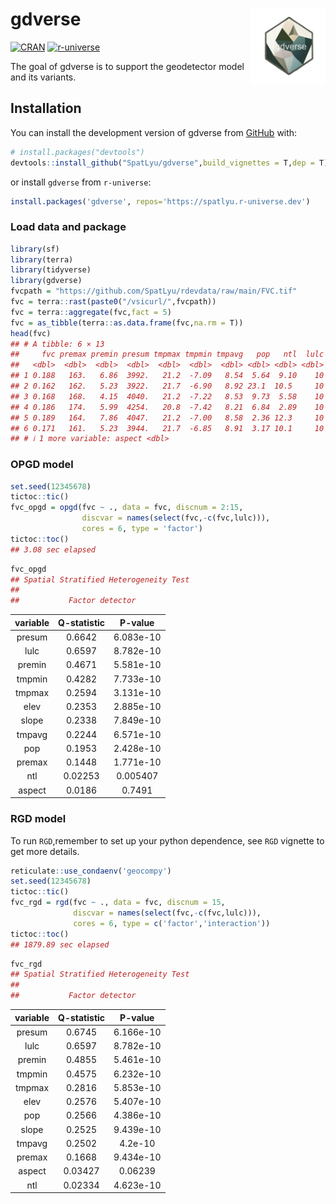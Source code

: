 
<!-- README.md is generated from README.Rmd. Please edit that file -->

# gdverse <img src="man/figures/logo.png" align="right" height="120"/>

<!-- badges: start -->

[![CRAN](https://www.r-pkg.org/badges/version/gdverse)](https://CRAN.R-project.org/package=gdverse)
[![r-universe](https://spatlyu.r-universe.dev/badges/gdverse)](https://spatlyu.r-universe.dev/gdverse)
<!-- badges: end -->

The goal of gdverse is to support the geodetector model and its
variants.

## Installation

You can install the development version of gdverse from
[GitHub](https://github.com/SpatLyu/gdverse) with:

``` r
# install.packages("devtools")
devtools::install_github("SpatLyu/gdverse",build_vignettes = T,dep = T)
```

or install `gdverse` from `r-universe`:

``` r
install.packages('gdverse', repos='https://spatlyu.r-universe.dev')
```

### Load data and package

``` r
library(sf)
library(terra)
library(tidyverse)
library(gdverse)
fvcpath = "https://github.com/SpatLyu/rdevdata/raw/main/FVC.tif"
fvc = terra::rast(paste0("/vsicurl/",fvcpath))
fvc = terra::aggregate(fvc,fact = 5)
fvc = as_tibble(terra::as.data.frame(fvc,na.rm = T))
head(fvc)
## # A tibble: 6 × 13
##     fvc premax premin presum tmpmax tmpmin tmpavg   pop   ntl  lulc  elev slope
##   <dbl>  <dbl>  <dbl>  <dbl>  <dbl>  <dbl>  <dbl> <dbl> <dbl> <dbl> <dbl> <dbl>
## 1 0.188   163.   6.86  3992.   21.2  -7.09   8.54  5.64  9.10    10 1645.  2.96
## 2 0.162   162.   5.23  3922.   21.7  -6.90   8.92 23.1  10.5     10 1539.  1.86
## 3 0.168   168.   4.15  4040.   21.2  -7.22   8.53  9.73  5.58    10 1611.  3.19
## 4 0.186   174.   5.99  4254.   20.8  -7.42   8.21  6.84  2.89    10 1677.  3.32
## 5 0.189   164.   7.86  4047.   21.2  -7.00   8.58  2.36 12.3     10 1643.  2.79
## 6 0.171   161.   5.23  3944.   21.7  -6.85   8.91  3.17 10.1     10 1553.  1.93
## # ℹ 1 more variable: aspect <dbl>
```

### OPGD model

``` r
set.seed(12345678)
tictoc::tic()
fvc_opgd = opgd(fvc ~ ., data = fvc, discnum = 2:15,
                discvar = names(select(fvc,-c(fvc,lulc))),
                cores = 6, type = 'factor')
tictoc::toc()
## 3.08 sec elapsed
```

``` r
fvc_opgd
## Spatial Stratified Heterogeneity Test 
##  
##           Factor detector
```

| variable | Q-statistic |  P-value  |
|:--------:|:-----------:|:---------:|
|  presum  |   0.6642    | 6.083e-10 |
|   lulc   |   0.6597    | 8.782e-10 |
|  premin  |   0.4671    | 5.581e-10 |
|  tmpmin  |   0.4282    | 7.733e-10 |
|  tmpmax  |   0.2594    | 3.131e-10 |
|   elev   |   0.2353    | 2.885e-10 |
|  slope   |   0.2338    | 7.849e-10 |
|  tmpavg  |   0.2244    | 6.571e-10 |
|   pop    |   0.1953    | 2.428e-10 |
|  premax  |   0.1448    | 1.771e-10 |
|   ntl    |   0.02253   | 0.005407  |
|  aspect  |   0.0186    |  0.7491   |

### RGD model

To run `RGD`,remember to set up your python dependence, see `RGD`
vignette to get more details.

``` r
reticulate::use_condaenv('geocompy')
set.seed(12345678)
tictoc::tic()
fvc_rgd = rgd(fvc ~ ., data = fvc, discnum = 15, 
              discvar = names(select(fvc,-c(fvc,lulc))),
              cores = 6, type = c('factor','interaction'))
tictoc::toc()
## 1879.89 sec elapsed
```

``` r
fvc_rgd
## Spatial Stratified Heterogeneity Test 
##  
##           Factor detector
```

| variable | Q-statistic |  P-value  |
|:--------:|:-----------:|:---------:|
|  presum  |   0.6745    | 6.166e-10 |
|   lulc   |   0.6597    | 8.782e-10 |
|  premin  |   0.4855    | 5.461e-10 |
|  tmpmin  |   0.4575    | 6.232e-10 |
|  tmpmax  |   0.2816    | 5.853e-10 |
|   elev   |   0.2576    | 5.407e-10 |
|   pop    |   0.2566    | 4.386e-10 |
|  slope   |   0.2525    | 9.439e-10 |
|  tmpavg  |   0.2502    | 4.2e-10   |
|  premax  |   0.1668    | 9.434e-10 |
|  aspect  |   0.03427   | 0.06239   |
|   ntl    |   0.02334   | 4.623e-10 |
